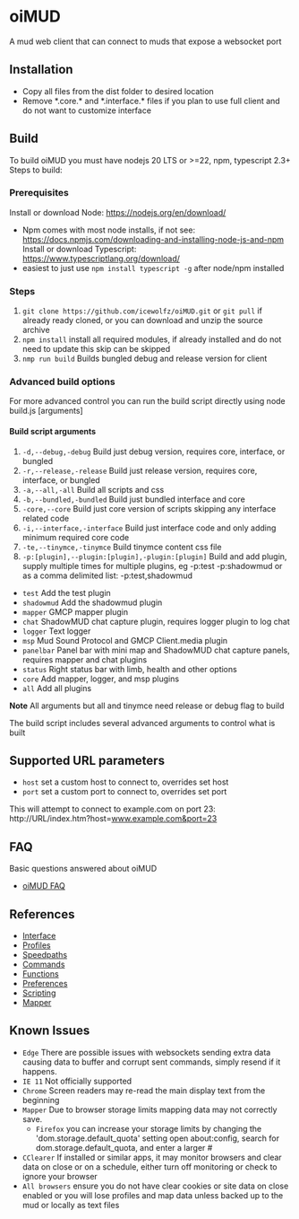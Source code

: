 # oiMUD

A mud web client that can connect to muds that expose a websocket port

## Installation

- Copy all files from the dist folder to desired location
- Remove \*.core.* and \*.interface.* files if you plan to use full client and do not want to customize interface

## Build

  To build oiMUD you must have nodejs 20 LTS or >=22, npm, typescript 2.3+
  Steps to build:

### Prerequisites

Install or download Node: https://nodejs.org/en/download/
  - Npm comes with most node installs, if not see: https://docs.npmjs.com/downloading-and-installing-node-js-and-npm
Install or download Typescript: https://www.typescriptlang.org/download/
  - easiest to just use `npm install typescript -g` after node/npm installed

### Steps

1. `git clone https://github.com/icewolfz/oiMUD.git` or `git pull` if already ready cloned, or you can download and unzip the source archive
1. `npm install` install all required modules, if already installed and do not need to update this skip can be skipped
1. `nmp run build` Builds bungled debug and release version for client

### Advanced build options

For more advanced control you can run the build script directly using  node build.js [arguments]

#### Build script arguments

1. `-d,--debug,-debug` Build just debug version, requires core, interface, or bungled
1. `-r,--release,-release` Build just release version, requires core, interface, or bungled
1. `-a,--all,-all` Build all scripts and css
1. `-b,--bundled,-bundled` Build just bundled interface and core
1. `-core,--core` Build just core version of scripts skipping any interface related code
1. `-i,--interface,-interface` Build just interface code and only adding minimum required core code
1. `-te,--tinymce,-tinymce` Build tinymce content css file
1. `-p:[plugin],--plugin:[plugin],-plugin:[plugin]` Build and add plugin, supply multiple times for multiple plugins, eg -p:test -p:shadowmud or as a comma delimited list: -p:test,shadowmud
  - `test` Add the test plugin
  - `shadowmud` Add the shadowmud plugin
  - `mapper` GMCP mapper plugin
  - `chat` ShadowMUD chat capture plugin, requires logger plugin to log chat
  - `logger` Text logger
  - `msp` Mud Sound Protocol and GMCP Client.media plugin
  - `panelbar` Panel bar with mini map and ShadowMUD chat capture panels, requires mapper and chat plugins
  - `status` Right status bar with limb, health and other options
  - `core` Add mapper, logger, and msp plugins
  - `all` Add all plugins

**Note** All arguments but all and tinymce need release or debug flag to build

The build script includes several advanced arguments to control what is built

## Supported URL parameters

- `host` set a custom host to connect to, overrides set host
- `port` set a custom port to connect to, overrides set port

This will attempt to connect to example.com on port 23: 
  http://URL/index.htm?host=www.example.com&port=23

## FAQ

Basic questions answered about oiMUD

- [oiMUD FAQ](dist/docs/faq.md)

## References

- [Interface](dist/docs/interface.md)
- [Profiles](dist/docs/profiles.md)
- [Speedpaths](dist/docs/speedpaths.md)
- [Commands](dist/docs/commands.md)
- [Functions](dist/docs/functions.md)
- [Preferences](dist/docs/preferences.md)
- [Scripting](dist/docs/scripting.md)
- [Mapper](dist/docs/mapper.md)

## Known Issues

- `Edge` There are possible issues with websockets sending extra data causing data to buffer and corrupt sent commands, simply resend if it happens.
- `IE 11` Not officially supported
- `Chrome` Screen readers may re-read the main display text from the beginning
- `Mapper` Due to browser storage limits mapping data may not correctly save.
  - `Firefox` you can increase your storage limits by changing the 'dom.storage.default_quota' setting open about:config, search for dom.storage.default_quota, and enter a larger #
- `CClearer` If installed or similar apps, it may monitor browsers and clear data on close or on a schedule, either turn off monitoring or check to ignore your browser
- `All browsers` ensure you do not have clear cookies or site data on close enabled or you will lose profiles and map data unless backed up to the mud or locally as text files
